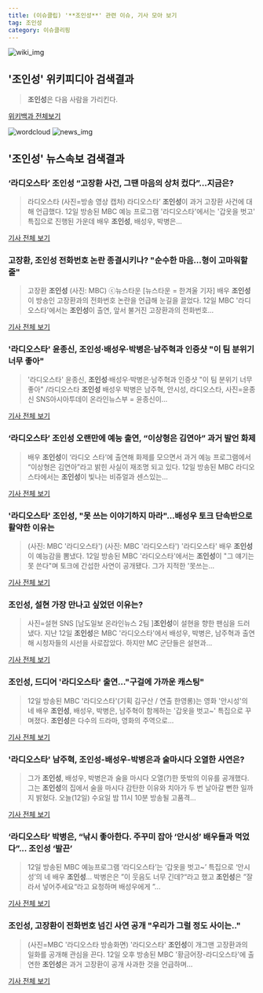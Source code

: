 ```yaml
---
title: (이슈클립) '**조인성**' 관련 이슈, 기사 모아 보기
tag: 조인성
category: 이슈클리핑
---
```

![wiki_img](https://user-images.githubusercontent.com/42597476/44503234-41136a80-a6d0-11e8-9071-6fc6418eafe4.png)
## **'**조인성**'** 위키피디아 검색결과
>**조인성**은 다음 사람을 가리킨다.

<a href="https://ko.wikipedia.org/wiki/조인성" target="_blank">위키백과 전체보기</a>

![wordcloud](https://s3.ap-northeast-2.amazonaws.com/lyrics101-wordcloud/2018-09-13-1536779177.png)
![news_img](https://user-images.githubusercontent.com/42597476/44507050-1206f400-a6e4-11e8-8d98-7ffbfebb353f.png)
## **'**조인성**'** 뉴스속보 검색결과
### ‘라디오스타’ **조인성** “고장환 사건, 그땐 마음의 상처 컸다”...지금은?

>라디오스타 (사진=방송 영상 캡처) 라디오스타’ **조인성**이 과거 고장환 사건에 대해 언급했다. 12일 방송된 MBC 예능 프로그램 '라디오스타'에서는 '갑옷을 벗고' 특집으로 진행된 가운데 배우 **조인성**, 배성우, 박병은...

<a href="http://news.hankyung.com/article/201809138996I" target="_blank">기사 전체 보기</a>

### 고장환, **조인성** 전화번호 논란 종결시키나? "순수한 마음…형이 고마워할 줄"

>고장환 **조인성** (사진: MBC) ⓒ뉴스타운 [뉴스타운 = 한겨울 기자] 배우 **조인성**이 방송인 고장환과의 전화번호 논란을 언급해 눈길을 끌었다. 12일 MBC '라디오스타'에서는 **조인성**이 출연, 앞서 불거진 고장환과의 전화번호...

<a href="http://www.newstown.co.kr/news/articleView.html?idxno=340342" target="_blank">기사 전체 보기</a>

### '라디오스타' 윤종신, **조인성**·배성우·박병은·남주혁과 인증샷 "이 팀 분위기 너무 좋아"

>'라디오스타' 윤종신, **조인성**·배성우·박병은·남주혁과 인증샷 "이 팀 분위기 너무 좋아" /라디오스타 **조인성** 배성우 박병은 남주혁, 안시성, 라디오스타, 사진=윤종신 SNS아시아투데이 온라인뉴스부 = 윤종신이...

<a href="http://www.asiatoday.co.kr/view.php?key=20180912002254592" target="_blank">기사 전체 보기</a>

### ‘라디오스타’ **조인성** 오랜만에 예능 출연, “이상형은 김연아” 과거 발언 화제

>배우 **조인성**이 ‘라디오 스타’에 출연해 화제를 모으면서 과거 예능 프로그램에서 “이상형은 김연아”라고 밝힌 사실이 재조명 되고 있다. 12일 방송된 MBC 라디오스타에서는 **조인성**이 빛나는 비쥬얼과 센스있는...

<a href="http://www.kookje.co.kr/news2011/asp/newsbody.asp?code=0500&key=20180913.99099005241" target="_blank">기사 전체 보기</a>

### '라디오스타' **조인성**, "못 쓰는 이야기하지 마라"…배성우 토크 단속반으로 활약한 이유는

>(사진: MBC '라디오스타') (사진: MBC '라디오스타') '라디오스타' 배우 **조인성**이 예능감을 뽐냈다. 12일 방송된 MBC '라디오스타'에서는 **조인성**이 "그 얘기는 못 쓴다"며 토크에 간섭한 사연이 공개됐다. 그가 지적한 '못쓰는...

<a href="http://www.jemin.com/news/articleView.html?idxno=538809" target="_blank">기사 전체 보기</a>

### **조인성**, 설현 가장 만나고 싶었던 이유는?

>사진=설현 SNS [남도일보 온라인뉴스 2팀 ]**조인성**이 설현을 향한 팬심을 드러냈다. 지난 12일 **조인성**은 MBC '라디오스타'에서 배성우, 박병은, 남주혁과 출연해 시청자들의 시선을 사로잡았다. 하지만 MC 군단들은 설현과...

<a href="http://www.namdonews.com/news/articleView.html?idxno=489981" target="_blank">기사 전체 보기</a>

### **조인성**, 드디어 '라디오스타' 출연…"구걸에 가까운 캐스팅"

>12일 방송된 MBC '라디오스타'(기획 김구산 / 연출 한영롱)는 영화 '안시성'의 네 배우 **조인성**, 배성우, 박병은, 남주혁이 함께하는 '갑옷을 벗고~' 특집으로 꾸며졌다. **조인성**은 다수의 드라마, 영화의 주역으로...

<a href="http://sports.chosun.com/news/ntype.htm?id=201809130100109800008590&servicedate=20180912" target="_blank">기사 전체 보기</a>

### '라디오스타' 남주혁, **조인성**-배성우-박병은과 술마시다 오열한 사연은?

>그가 **조인성**, 배성우, 박병은과 술을 마시다 오열(?)한 뜻밖의 이유를 공개했다. 그는 **조인성**의 집에서 술을 마시다 감탄한 이유와 치아가 두 번 날아갈 뻔한 일까지 밝혔다. 오늘(12일) 수요일 밤 11시 10분 방송될 고품격...

<a href="http://news.imaeil.com/Entertainments/2018091302585051921" target="_blank">기사 전체 보기</a>

### ‘라디오스타’ 박병은, “낚시 좋아한다. 주꾸미 잡아 ‘안시성’ 배우들과 먹었다”... **조인성** ‘발끈’

>12일 방송된 MBC 예능프로그램 ‘라디오스타’는 ‘갑옷을 벗고~’ 특집으로 ‘안시성’의 네 배우 **조인성**... 박병은은 ”이 웃음도 너무 긴데?“라고 했고 **조인성**은 ”잘라서 넣어주세요“라고 요청하며 배성우에게 ”...

<a href="http://enews.imbc.com/News/RetrieveNewsInfo/242991" target="_blank">기사 전체 보기</a>

### **조인성**, 고장환이 전화번호 넘긴 사연 공개 "우리가 그럴 정도 사이는.."

>(사진=MBC '라디오스타 방송화면) '라디오스타' **조인성**이 개그맨 고장환과의 일화를 공개해 관심을 끈다. 12일 오후 방송된 MBC '황금어장-라디오스타'에 출연한 **조인성**은 과거 고장환이 공개 사과한 것을 언급하며...

<a href="http://www.newsrep.co.kr/news/articleView.html?idxno=57838" target="_blank">기사 전체 보기</a>


